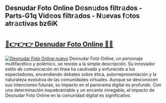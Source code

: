 ## Desnudar Foto Online D𝚎sn𝚞dos filtr𝚊dos - Parts-G1q Vid𝚎os filtr𝚊dos - N𝚞evas f𝚘tos atr𝚊ctivas bz6iK

# <h2><a href="http://mb701u.tromn.icu/?c=Desnudar+Foto+Online">🔗👉👉👉 Desnudar Foto Online 🔗🔗</a></h2>

[![Desnudar Foto Online nuevo](https://i.imgur.com/pEAQMta.gif)](http://mb701u.tromn.icu/?c=Desnudar+Foto+Online)
Desnudar Foto Online, un personaje multifacético y polémico, se resiste a la simple descripción. Su innovador estilo de comunicación en línea ha cautivado y enfurecido a los espectadores, encendiendo debates sobre ética, autorrepresentación y la naturaleza evolutiva de las comunidades virtuales. Aunque se desconocen sus intenciones futuras, su impacto en el panorama digital es profundo. Con una determinación inquebrantable y un encanto innegable, el impacto de Desnudar Foto Online en la comunidad digital es significativo.
